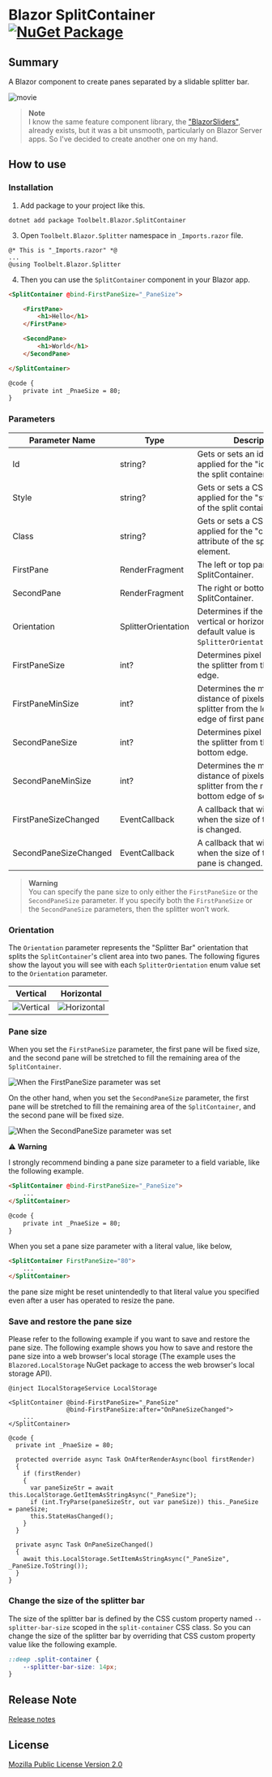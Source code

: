 ﻿# Blazor SplitContainer [![NuGet Package](https://img.shields.io/nuget/v/Toolbelt.Blazor.SplitContainer.svg)](https://www.nuget.org/packages/Toolbelt.Blazor.SplitContainer/)

## Summary

A Blazor component to create panes separated by a slidable splitter bar.

![movie](https://raw.githubusercontent.com/jsakamoto/Toolbelt.Blazor.SplitContainer/main/.assets/movie-001.gif)

> **Note**  
> I know the same feature component library, the ["BlazorSliders"](https://github.com/carlfranklin/BlazorSliders), already exists, but it was a bit unsmooth, particularly on Blazor Server apps. So I've decided to create another one on my hand.

## How to use

### Installation

1. Add package to your project like this.

```shell
dotnet add package Toolbelt.Blazor.SplitContainer
```

3. Open `Toolbelt.Blazor.Splitter` namespace in `_Imports.razor` file.

```razor
@* This is "_Imports.razor" *@
...
@using Toolbelt.Blazor.Splitter
```

4. Then you can use the `SplitContainer` component in your Blazor app.

```html
<SplitContainer @bind-FirstPaneSize="_PaneSize">

    <FirstPane>
        <h1>Hello</h1>
    </FirstPane>

    <SecondPane>
        <h1>World</h1>
    </SecondPane>

</SplitContainer>

@code {
    private int _PnaeSize = 80;
}
```

### Parameters

 Parameter Name       |  Type               | Description
----------------------|---------------------|--------------
Id                    | string?             | Gets or sets an id string applied for the "id" attribute of the split container element.
Style                 | string?             | Gets or sets a CSS style string applied for the "style" attribute of the split container element.
Class                 | string?             | Gets or sets a CSS class string applied for the "class" attribute of the split container element.
FirstPane             | RenderFragment      | The left or top pane in the SplitContainer.
SecondPane            | RenderFragment      | The right or bottom pane in the SplitContainer.
Orientation           | SplitterOrientation | Determines if the spliter is vertical or horizontal. The default value is `SplitterOrientation.Vertical`.
FirstPaneSize         | int?                | Determines pixel distance of the splitter from the left or top edge.
FirstPaneMinSize      | int?                | Determines the minimum distance of pixels of the splitter from the left or the top edge of first pane.
SecondPaneSize        | int?                | Determines pixel distance of the splitter from the right or bottom edge.
SecondPaneMinSize     | int?                | Determines the minimum distance of pixels of the splitter from the right or the bottom edge of second pane.
FirstPaneSizeChanged  | EventCallback<int>  | A callback that will be invoked when the size of the first pane is changed.
SecondPaneSizeChanged | EventCallback<int>  | A callback that will be invoked when the size of the second pane is changed.

> **Warning**  
> You can specify the pane size to only either the `FirstPaneSize` or the `SecondPaneSize` parameter. If you specify both the `FirstPaneSize` or the `SecondPaneSize` parameters, then the splitter won't work.

### Orientation

The `Orientation` parameter represents the "Splitter Bar" orientation that splits the `SplitContainer`'s client area into two panes. The following figures show the layout you will see with each `SplitterOrientation` enum value set to the `Orientation` parameter.

Vertical | Horizontal
---------|--------------
![Vertical](https://raw.githubusercontent.com/jsakamoto/Toolbelt.Blazor.SplitContainer/main/.assets/fig.001.png) | ![Horizontal](https://raw.githubusercontent.com/jsakamoto/Toolbelt.Blazor.SplitContainer/main/.assets/fig.002.png)


### Pane size

When you set the `FirstPaneSize` parameter, the first pane will be fixed size, and the second pane will be stretched to fill the remaining area of the `SplitContainer`.

![When the `FirstPaneSize` parameter was set](https://raw.githubusercontent.com/jsakamoto/Toolbelt.Blazor.SplitContainer/main/.assets/fig.003.png)

On the other hand, when you set the `SecondPaneSize` parameter, the first pane will be stretched to fill the remaining area of the `SplitContainer`, and the second pane will be fixed size.

![When the `SecondPaneSize` parameter was set](https://raw.githubusercontent.com/jsakamoto/Toolbelt.Blazor.SplitContainer/main/.assets/fig.004.png)

⚠️ **Warning**

I strongly recommend binding a pane size parameter to a field variable, like the following example.

```html
<SplitContainer @bind-FirstPaneSize="_PaneSize">
    ...
</SplitContainer>

@code {
    private int _PnaeSize = 80;
}
```

When you set a pane size parameter with a literal value, like below, 

```html
<SplitContainer FirstPaneSize="80">
    ...
</SplitContainer>
```

the pane size might be reset unintendedly to that literal value you specified even after a user has operated to resize the pane.

### Save and restore the pane size

Please refer to the following example if you want to save and restore the pane size. The following example shows you how to save and restore the pane size into a web browser's local storage (The example uses the `Blazored.LocalStorage` NuGet package to access the web browser's local storage API).

```razor
@inject ILocalStorageService LocalStorage

<SplitContainer @bind-FirstPaneSize="_PaneSize"
                @bind-FirstPaneSize:after="OnPaneSizeChanged">
    ...
</SplitContainer>

@code {
  private int _PnaeSize = 80;

  protected override async Task OnAfterRenderAsync(bool firstRender)
  {
    if (firstRender)
    {
      var paneSizeStr = await this.LocalStorage.GetItemAsStringAsync("_PaneSize");
      if (int.TryParse(paneSizeStr, out var paneSize)) this._PaneSize = paneSize;
      this.StateHasChanged();
    }
  }

  private async Task OnPaneSizeChanged()
  {
    await this.LocalStorage.SetItemAsStringAsync("_PaneSize", _PaneSize.ToString());
  }
}
```

### Change the size of the splitter bar

The size of the splitter bar is defined by the CSS custom property named `--splitter-bar-size` scoped in the `split-container` CSS class. So you can change the size of the splitter bar by overriding that CSS custom property value like the following example.

```css
::deep .split-container {
    --splitter-bar-size: 14px;
}
```


## Release Note

[Release notes](https://raw.githubusercontent.com/jsakamoto/Toolbelt.Blazor.SplitContainer/main/RELEASE-NOTES.txt)

## License

[Mozilla Public License Version 2.0](https://raw.githubusercontent.com/jsakamoto/Toolbelt.Blazor.SplitContainer/main/LICENSE)
